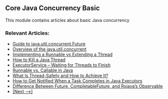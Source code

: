 ## Core Java Concurrency Basic

This module contains articles about basic Java concurrency

### Relevant Articles: 
- [Guide to java.util.concurrent.Future](https://www.baeldung.com/java-future)
- [Overview of the java.util.concurrent](https://www.baeldung.com/java-util-concurrent)
- [Implementing a Runnable vs Extending a Thread](https://www.baeldung.com/java-runnable-vs-extending-thread)
- [How to Kill a Java Thread](https://www.baeldung.com/java-thread-stop)
- [ExecutorService – Waiting for Threads to Finish](https://www.baeldung.com/java-executor-wait-for-threads)
- [Runnable vs. Callable in Java](https://www.baeldung.com/java-runnable-callable)
- [What Is Thread-Safety and How to Achieve It?](https://www.baeldung.com/java-thread-safety)
- [How to Get Notified When a Task Completes in Java Executors](https://www.baeldung.com/java-executors-task-completed-notification)
- [Difference Between Future, CompletableFuture, and Rxjava’s Observable](https://www.baeldung.com/java-future-completablefuture-rxjavas-observable)
- [[Next -->]](/core-java-modules/core-java-concurrency-basic-2)
